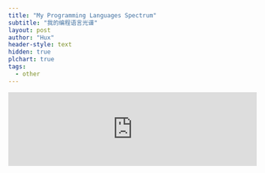 ```yaml
---
title: "My Programming Languages Spectrum"
subtitle: "我的编程语言光谱"
layout: post
author: "Hux"
header-style: text
hidden: true
plchart: true
tags:
  - other
---
```


<iframe 
  id="chart"
  src="https://huangxuan.me/PL-chart/"
  frameborder="0" 
  scrolling="no" 
  style="width: 100%">
</iframe>
